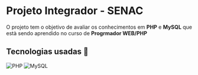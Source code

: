 # Projeto Integrador - SENAC

O projeto tem o objetivo de avaliar os conhecimentos em **PHP** e **MySQL** que està sendo aprendido no curso de **Progrmador WEB/PHP** 

## Tecnologias usadas 🧪

![PHP](https://img.shields.io/badge/php-%23777BB4.svg?style=for-the-badge&logo=php&logoColor=white)
![MySQL](https://img.shields.io/badge/mysql-%2300f.svg?style=for-the-badge&logo=mysql&logoColor=white)


